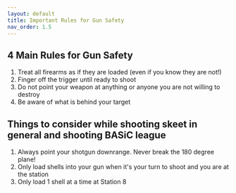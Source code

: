 ```yaml
---
layout: default
title: Important Rules for Gun Safety
nav_order: 1.5
---
```


## 4 Main Rules for Gun Safety

1. Treat all firearms as if they are loaded (even if you know they are not!)
2. Finger off the trigger until ready to shoot
3. Do not point your weapon at anything or anyone you are not willing to destroy
4. Be aware of what is behind your target

## Things to consider while shooting skeet in general and shooting BASiC league
1. Always point your shotgun downrange. Never break the 180 degree plane!
2. Only load shells into your gun when it's your turn to shoot and you are at the station
3. Only load 1 shell at a time at Station 8
